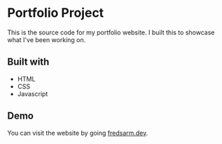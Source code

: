 # Portfolio Project

This is the source code for my portfolio website. I built this to showcase what I've been working on.

## Built with

* HTML
* CSS
* Javascript
## Demo

You can visit the website by going [fredsarm.dev](https://fredsarm.dev).
